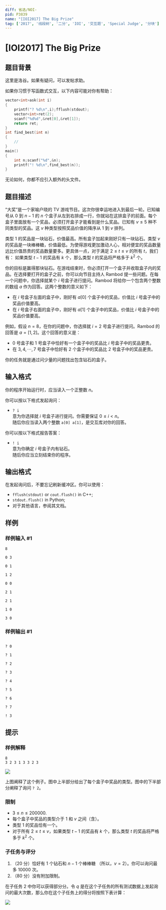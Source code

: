 ```yaml
---
diff: 省选/NOI-
pid: P3839
name: "[IOI2017] The Big Prize"
tag: ['2017', '线段树', '二分', 'IOI', '交互题', 'Special Judge', '分块']
---
```

# [IOI2017] The Big Prize
## 题目背景

这里是洛谷。如果有疑问，可以发帖求助。

如果你习惯于写函数式交互，以下内容可能对你有帮助：

```cpp
vector<int>ask(int i)
{
	printf("? %d\n",i);fflush(stdout);
	vector<int>ret(2);
	scanf("%d%d",&ret[0],&ret[1]);
	return ret;
}
int find_best(int n)
{
	//
}
main()
{
	int n;scanf("%d",&n);
	printf("! %d\n",find_best(n));
}
```

无论如何，你都不应引入额外的头文件。
## 题目描述

“大奖”是一个家喻户晓的 TV 游戏节目。这次你很幸运地进入到最后一轮。已知编号从 $0$ 到 $n-1$ 的 $n$ 个盒子从左到右排成一行，你就站在这排盒子的前面。每个盒子里面放有一个奖品，必须打开盒子才能看到是什么奖品。已知有 $v\leq5$ 种不同类型的奖品。这 $v$ 种类型按照奖品价值的降序从 $1$ 到 $v$ 排列。

类型 $1$ 的奖品是一块钻石，价值最高。所有盒子加起来刚好只有一块钻石。类型 $v$ 的奖品是一块棒棒糖，价值最低。为使得游戏更加激动人心，相对便宜的奖品数量远比价值昂贵的奖品数量要多。更具体一点，对于满足 $2\leq t \leq v$ 的所有 $t$，我们有： 如果类型 $t-1$ 的奖品有 $k$ 个，那么类型 $t$ 的奖品将严格多于 $k^2$ 个。

你的目标是赢得那块钻石。在游戏结束时，你必须打开一个盒子并收取盒子内的奖品。在选择要打开的盒子之前，你可以向节目主持人 Rambod 提一些问题。在每一个问题中，你选择就某个 $i$ 号盒子进行提问。Rambod 将给你一个包含两个整数的数组 $a$ 作为回答。这两个整数的意义如下：

- 在 $i$ 号盒子左面的盒子中，刚好有 $a[0]$ 个盒子中的奖品，价值比 $i$ 号盒子中的奖品价值要高。
- 在 $i$ 号盒子右面的盒子中，刚好有 $a[1]$ 个盒子中的奖品，价值比 $i$ 号盒子中的奖品价值要高。

例如，假设 $n=8$，在你的问题中，你选择就 $i=2$ 号盒子进行提问。Rambod 的回答是 $a=[1,2]$。这个回答的意义是：

- $0$ 号盒子和 $1$ 号盒子中恰好有一个盒子中的奖品比 $i$ 号盒子中的奖品更贵。
- 在 $3,4,\cdots,7$ 号盒子中恰好有 $2$ 个盒子中的奖品比 $2$ 号盒子中的奖品更贵。

你的任务就是通过问少量的问题找出包含钻石的盒子。
## 输入格式

你的程序开始运行时，应当读入一个正整数 $n$。

你可以按以下格式发起询问：

- `? i`  
	意为你选择就 $i$ 号盒子进行提问。你需要保证 $0\leq i<n$。  
	随后你应当读入两个整数 `a[0] a[1]`，是交互库对你的回答。

你可以按以下格式报告答案：

- `! i`  
	意为你确定 $i$ 号盒子内有钻石。  
    随后你应当立刻结束你的程序。
## 输出格式

在发起询问后，不要忘记刷新缓冲区。你可以使用：

- `fflush(stdout)` or `cout.flush()` in C++;
- `stdout.flush()` in Python;  
- 对于其他语言，参阅其文档。
## 样例

### 样例输入 #1
```
8

0 3

0 1

1 2

0 0

2 1

2 1

1 0

3 0
```
### 样例输出 #1
```

? 0

? 1

? 2

? 3

? 4

? 5

? 6

? 7

! 3
```
## 提示

### 样例解释

```plain
8
3 2 3 1 3 3 2 3
```

![](https://cdn.luogu.com.cn/upload/pic/6728.png)

上图阐释了这个例子。图中上半部分给出了每个盒子中奖品的类型。图中的下半部分阐释了询问 `? 2`。

### 限制

- $3\leq n \leq200000$.
- 每个盒子中奖品的类型介于 $1$ 和 $v$ 之间（含）。
- 类型 $1$ 的奖品恰有一个。
- 对于所有 $2\leq t \leq v$，如果类型 $t-1$ 的奖品有 $k$ 个，那么类型 $t$ 的奖品将严格多于 $k^2$ 个。


### 子任务与评分

1.  （$20$ 分）恰好有 $1$ 个钻石和 $n-1$ 个棒棒糖 （所以，$v=2$）。你可以询问最多 $10000$ 次。
2.  （$80$ 分）没有附加限制。


在子任务 2 中你可以获得部分分。令 $q$ 是在这个子任务的所有测试数据上发起询问的最大次数，那么你在这个子任务上的得分将按照下表计算：

![](https://cdn.luogu.com.cn/upload/pic/6729.png)

